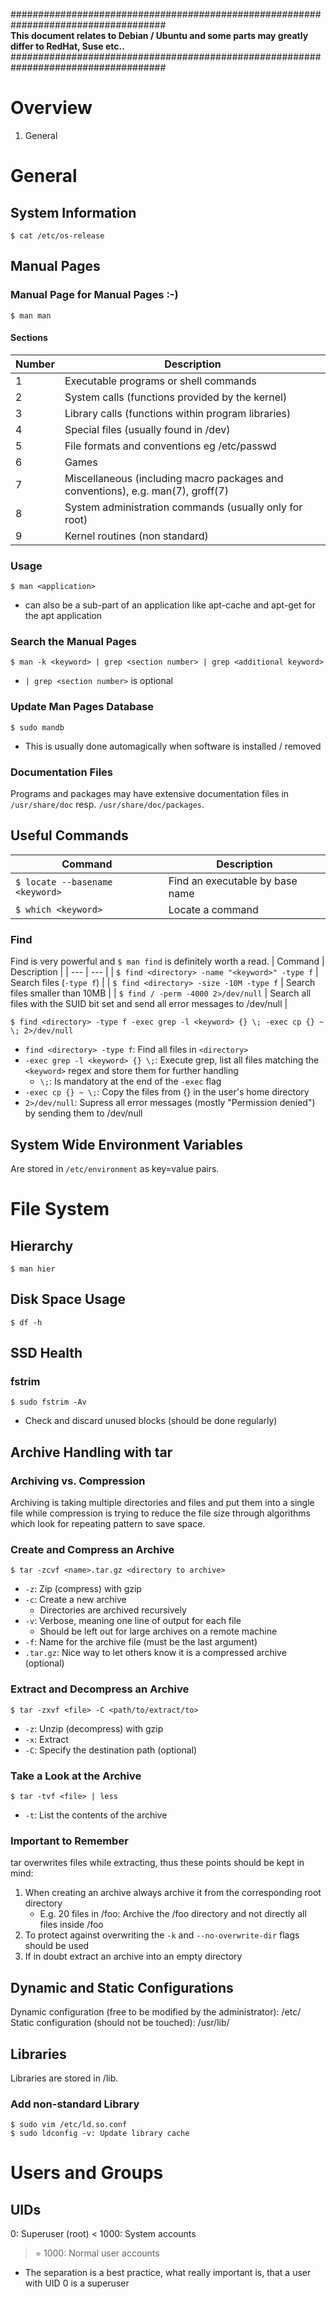 ####################################################################################<br>
<b>This document relates to Debian / Ubuntu and some parts may greatly differ to RedHat, Suse etc..</b><br>
####################################################################################<br>



# Overview
1. General

# General

## System Information
`$ cat /etc/os-release`

## Manual Pages

### Manual Page for Manual Pages :-)
`$ man man`

#### Sections
| Number | Description |
| --- | --- |
| 1 | Executable programs or shell commands |
| 2 | System calls (functions provided by the kernel) |
| 3 | Library calls (functions within program libraries) |
| 4 | Special files (usually found in /dev) |
| 5 | File formats and conventions eg /etc/passwd |
| 6 | Games |
| 7 | Miscellaneous (including  macro  packages  and  conventions), e.g. man(7), groff(7) |
| 8 | System administration commands (usually only for root) |
| 9 | Kernel routines (non standard) |

### Usage
`$ man <application>`
- <application> can also be a sub-part of an application like apt-cache and apt-get for the apt application

### Search the Manual Pages
`$ man -k <keyword> | grep <section number> | grep <additional keyword>`
- `| grep <section number>` is optional

### Update Man Pages Database
`$ sudo mandb`
- This is usually done automagically when software is installed / removed

### Documentation Files
Programs and packages may have extensive documentation files in `/usr/share/doc` resp. `/usr/share/doc/packages`.

## Useful Commands
| Command | Description |
| --- | --- |
| `$ locate --basename <keyword>` | Find an executable by base name |
| `$ which <keyword>` | Locate a command |

### Find
Find is very powerful and `$ man find` is definitely worth a read.
| Command | Description |
| --- | --- |
| `$ find <directory> -name "<keyword>" -type f` | Search files (`-type f`) |
| `$ find <directory> -size -10M -type f` | Search files smaller than 10MB |
| `$ find / -perm -4000 2>/dev/null` | Search all files with the SUID bit set and send all error messages to /dev/null |

`$ find <directory> -type f -exec grep -l <keyword> {} \; -exec cp {} ~ \; 2>/dev/null`
  - `find <directory> -type f`: Find all files in `<directory>`
  - `-exec grep -l <keyword> {} \;`: Execute grep, list all files matching the `<keyword>` regex and store them for further handling
    - `\;`: Is mandatory at the end of the `-exec` flag
  - `-exec cp {} ~ \;`: Copy the files from {} in the user's home directory
  - `2>/dev/null`: Supress all error messages (mostly "Permission denied") by sending them to /dev/null

## System Wide Environment Variables
Are stored in `/etc/environment` as key=value pairs.

# File System

## Hierarchy
`$ man hier`

## Disk Space Usage
`$ df -h`

## SSD Health

### fstrim
`$ sudo fstrim -Av`
- Check and discard unused blocks (should be done regularly)

## Archive Handling with tar

### Archiving vs. Compression
Archiving is taking multiple directories and files and put them into a single file while compression is trying to reduce the file size through algorithms which look for repeating pattern to save space.

### Create and Compress an Archive
`$ tar -zcvf <name>.tar.gz <directory to archive>`
  - `-z`: Zip (compress) with gzip
  - `-c`: Create a new archive
    - Directories are archived recursively
  - `-v`: Verbose, meaning one line of output for each file
    - Should be left out for large archives on a remote machine
  - `-f`: Name for the archive file (must be the last argument)
  - `.tar.gz`: Nice way to let others know it is a compressed archive (optional)

### Extract and Decompress an Archive
`$ tar -zxvf <file> -C <path/to/extract/to>`
  - `-z`: Unzip (decompress) with gzip
  - `-x`: Extract
  - `-C`: Specify the destination path (optional)

### Take a Look at the Archive
`$ tar -tvf <file> | less`
  - `-t`: List the contents of the archive

### Important to Remember
tar overwrites files while extracting, thus these points should be kept in mind:
1. When creating an archive always archive it from the corresponding root directory
    - E.g. 20 files in /foo: Archive the /foo directory and not directly all files inside /foo
2. To protect against overwriting the `-k` and `--no-overwrite-dir` flags should be used
3. If in doubt extract an archive into an empty directory

## Dynamic and Static Configurations
Dynamic configuration (free to be modified by the administrator): /etc/<br>
Static configuration (should not be touched): /usr/lib/

## Libraries
Libraries are stored in /lib.

### Add non-standard Library
`$ sudo vim /etc/ld.so.conf`<br>
`$ sudo ldconfig -v: Update library cache`

# Users and Groups

## UIDs
0: Superuser (root)
< 1000: System accounts
>= 1000: Normal user accounts
- The separation is a best practice, what really important is, that a user with UID 0 is a superuser
